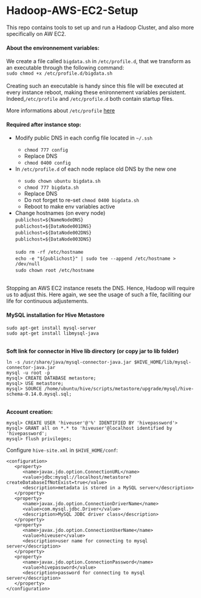 # Hadoop-AWS-EC2-Setup
This repo contains tools to set up and run a Hadoop Cluster, and also more specifically on AW EC2.


<h4> About the environnement variables: </h4>

We create a file called ```bigdata.sh``` in ```/etc/profile.d```, that we transform as an executable through the following command: </br>
```sudo chmod +x /etc/profile.d/bigdata.sh```</br></br> 
Creating such an executable is handy since this file will be executed at every instance reboot, making these enironnement variables persistent. Indeed,```/etc/profile``` and ```/etc/profile.d``` both contain startup files.

More informations about ```/etc/profile``` <a href="http://www.linuxfromscratch.org/blfs/view/6.3/postlfs/profile.html">here</a>

<h4> Required after instance stop: </h4>

<ul>
	<li> Modify public DNS in each config file located in <code>~/.ssh</code></li>
		<ul>
			<li><code>chmod 777 config</code></li>
			<li>Replace DNS</li>
			<li><code>chmod 0400 config</code></li>
		</ul>
	<li> In <code>/etc/profile.d</code> of each node replace old DNS by the new one</li>
		<ul>
			<li><code>sudo chown ubuntu bigdata.sh</code></li>
			<li><code>chmod 777 bigdata.sh</code></li>
			<li>Replace DNS</li>
			<li>Do not forget to re-set <code>chmod 0400 bigdata.sh</code></li>
			<li>Reboot to make env variables active</li>		
		</ul>
	<li> Change hostnames (on every node) </br>
	<code>publichost=${NameNodeDNS}</code> </br>
	<code>publichost=${DataNode001DNS}</code> </br>
	<code>publichost=${DataNode002DNS}</code> </br>
	<code>publichost=${DataNode003DNS}</code> </br> </br>
	<code>sudo rm -rf /etc/hostname</code> </br>
<code>echo -e "${publichost}" | sudo tee --append /etc/hostname > /dev/null </code> </br>
<code>sudo chown root /etc/hostname</code>	
	</li>
</ul>
</br>
Stopping an AWS EC2 instance resets the DNS. Hence, Hadoop will require us to adjust this. Here again, we see the usage of such a file, faciliting our life for continuous adjustements.

<h4> MySQL installation for Hive Metastore</h4>

```
sudo apt-get install mysql-server
sudo apt-get install libmysql-java
```
</br>
<strong>Soft link for connector in Hive lib directory (or copy jar to lib folder)</strong>
</br>

```
ln -s /usr/share/java/mysql-connector-java.jar $HIVE_HOME/lib/mysql-connector-java.jar
mysql -u root -p
mysql> CREATE DATABASE metastore;
mysql> USE metastore;
mysql> SOURCE /home/ubuntu/hive/scripts/metastore/upgrade/mysql/hive-schema-0.14.0.mysql.sql;
```

</br>
<strong>Account creation:</strong>
</br>

```
mysql> CREATE USER 'hiveuser'@'%' IDENTIFIED BY 'hivepassword'>
mysql> GRANT all on *.* to 'hiveuser'@localhost identified by 'hivepassword';
mysql> flush privileges;
```

Configure ```hive-site.xml``` in ```$HIVE_HOME/conf```:

```
<configuration>
   <property>
      <name>javax.jdo.option.ConnectionURL</name>
      <value>jdbc:mysql://localhost/metastore?createDatabaseIfNotExist=true</value>
      <description>metadata is stored in a MySQL server</description>
   </property>
   <property>
      <name>javax.jdo.option.ConnectionDriverName</name>
      <value>com.mysql.jdbc.Driver</value>
      <description>MySQL JDBC driver class</description>
   </property>
   <property>
      <name>javax.jdo.option.ConnectionUserName</name>
      <value>hiveuser</value>
      <description>user name for connecting to mysql server</description>
   </property>
   <property>
      <name>javax.jdo.option.ConnectionPassword</name>
      <value>hivepassword</value>
      <description>password for connecting to mysql server</description>
   </property>
</configuration>
``` 

